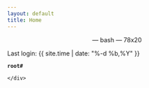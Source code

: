 ```yaml
---
layout: default
title: Home
---
```


<div class="panel panel-default">
	<div class="panel-heading" id="terminal"><center> &mdash; bash &mdash; 78x20</center></div>
	<div class="panel-body" id="home">
	<p class="terminal">
		Last login: {{ site.time | date: "%-d %b,%Y" }}
	</p>
		<div class=" highlighter-rouge">
		<pre class="highlight" id="code-home"><code><strong class="text-primary">root#</strong> <span class="rb" id="typed3"></span></code></pre>
		</div>

	</div>
</div>
<script src="/assets/js/typed.js"></script>


	